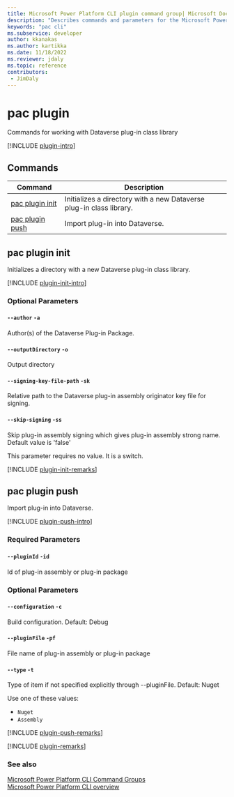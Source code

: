```yaml
---
title: Microsoft Power Platform CLI plugin command group| Microsoft Docs
description: "Describes commands and parameters for the Microsoft Power Platform CLI plugin command group."
keywords: "pac cli"
ms.subservice: developer
author: kkanakas
ms.author: kartikka
ms.date: 11/18/2022
ms.reviewer: jdaly
ms.topic: reference
contributors: 
 - JimDaly
---
```

<!-- 
Do not edit this file. 
This file is generated by a program and any changes will be overwritten when this topic is re-generated.
Use the include files to add additional content to this topic.
-->
# pac plugin

Commands for working with Dataverse plug-in class library

[!INCLUDE [plugin-intro](includes/plugin-intro.md)]

## Commands

|Command|Description|
|---------|---------|
|[pac plugin init](#pac-plugin-init)|Initializes a directory with a new Dataverse plug-in class library.|
|[pac plugin push](#pac-plugin-push)|Import plug-in into Dataverse.|


## pac plugin init

Initializes a directory with a new Dataverse plug-in class library.

[!INCLUDE [plugin-init-intro](includes/plugin-init-intro.md)]


### Optional Parameters

#### `--author` `-a`

Author(s) of the Dataverse Plug-in Package.

#### `--outputDirectory` `-o`

Output directory

#### `--signing-key-file-path` `-sk`

Relative path to the Dataverse plug-in assembly originator key file for signing.

#### `--skip-signing` `-ss`

Skip plug-in assembly signing which gives plug-in assembly strong name. Default value is 'false'

This parameter requires no value. It is a switch.

[!INCLUDE [plugin-init-remarks](includes/plugin-init-remarks.md)]

## pac plugin push

Import plug-in into Dataverse.

[!INCLUDE [plugin-push-intro](includes/plugin-push-intro.md)]


### Required Parameters

#### `--pluginId` `-id`

Id of plug-in assembly or plug-in package


### Optional Parameters

#### `--configuration` `-c`

Build configuration. Default: Debug

#### `--pluginFile` `-pf`

File name of plug-in assembly or plug-in package

#### `--type` `-t`

Type of item if not specified explicitly through --pluginFile. Default: Nuget

Use one of these values:

- `Nuget`
- `Assembly`

[!INCLUDE [plugin-push-remarks](includes/plugin-push-remarks.md)]

[!INCLUDE [plugin-remarks](includes/plugin-remarks.md)]

### See also

[Microsoft Power Platform CLI Command Groups](index.md)<br />
[Microsoft Power Platform CLI overview](../introduction.md)